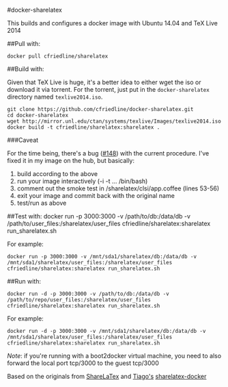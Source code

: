 #docker-sharelatex

This builds and configures a docker image with Ubuntu 14.04 and TeX Live 2014

##Pull with:

	docker pull cfriedline/sharelatex

##Build with:

Given that TeX Live is huge, it's a better idea to either wget the iso or download it via torrent. For the torrent,
just put in the `docker-sharelatex` directory named `texlive2014.iso`.

	git clone https://github.com/cfriedline/docker-sharelatex.git
	cd docker-sharelatex
	wget http://mirror.unl.edu/ctan/systems/texlive/Images/texlive2014.iso
	docker build -t cfriedline/sharelatex:sharelatex .

###Caveat

For the time being, there's a bug ([#148](https://github.com/sharelatex/sharelatex/issues/148))
with the current procedure. I've fixed it in my image on the hub, but basically:

1. build according to the above
1. run your image interactively (-i -t ... /bin/bash)
1. comment out the smoke test in /sharelatex/clsi/app.coffee (lines 53-56)
1. exit your image and commit back with the original name
1. test/run as above


##Test with:
	docker run -p 3000:3000 -v /path/to/db:/data/db -v /path/to/user_files:/sharelatex/user_files cfriedline/sharelatex:sharelatex run_sharelatex.sh

For example:

	docker run -p 3000:3000 -v /mnt/sda1/sharelatex/db:/data/db -v /mnt/sda1/sharelatex/user_files:/sharelatex/user_files cfriedline/sharelatex:sharelatex run_sharelatex.sh


##Run with:

	docker run -d -p 3000:3000 -v /path/to/db:/data/db -v /path/to/repo/user_files:/sharelatex/user_files cfriedline/sharelatex:sharelatex run_sharelatex.sh

For example:

	docker run -d -p 3000:3000 -v /mnt/sda1/sharelatex/db:/data/db -v /mnt/sda1/sharelatex/user_files:/sharelatex/user_files cfriedline/sharelatex:sharelatex run_sharelatex.sh



*Note*: if you're running with a boot2docker virtual machine, you need to also
forward the local port tcp/3000 to the guest tcp/3000

Based on the originals from [ShareLaTex](https://github.com/sharelatex/sharelatex) and
[Tiago's](https://github.com/tiagoboldt) 
[sharelatex-docker](https://github.com/tiagoboldt/sharelatex-docker)

